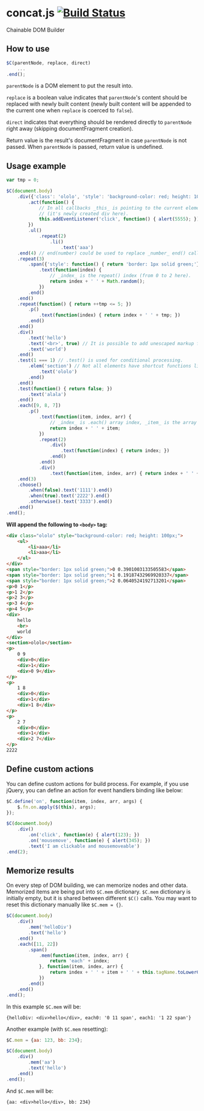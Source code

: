# concat.js [![Build Status](https://travis-ci.org/hoho/concat.js.svg?branch=master)](https://travis-ci.org/hoho/concat.js)

Chainable DOM Builder

## How to use

```js
$C(parentNode, replace, direct)
    ...
.end();
```

`parentNode` is a DOM element to put the result into.

`replace` is a boolean value indicates that `parentNode`'s content should be
replaced with newly built content (newly built content will be appended to the
current one when `replace` is coerced to `false`).

`direct` indicates that everything should be rendered directly to `parentNode`
right away (skipping documentFragment creation).

Return value is the result's documentFragment in case `parentNode` is not
passed. When `parentNode` is passed, return value is undefined.


## Usage example

```js
var tmp = 0;

$C(document.body)
    .div({'class': 'ololo', 'style': 'background-color: red; height: 100px;'})
        .act(function() {
            // In all callbacks _this_ is pointing to the current element
            // (it's newly created div here).
            this.addEventListener('click', function() { alert(5555); });
        })
        .ul()
            .repeat(2)
                .li()
                    .text('aaa')
    .end(4) // end(number) could be used to replace _number_ end() calls.
    .repeat(3)
        .span({'style': function() { return 'border: 1px solid green;'}})
            .text(function(index) {
                // _index_ is the repeat() index (from 0 to 2 here).
                return index + ' ' + Math.random();
            })
        .end()
    .end()
    .repeat(function() { return ++tmp <= 5; })
        .p()
            .text(function(index) { return index + ' ' + tmp; })
        .end()
    .end()
    .div()
        .text('hello')
        .text('<br>', true) // It is possible to add unescaped markup fragments.
        .text('world')
    .end()
    .test(1 === 1) // .test() is used for conditional processing.
        .elem('section') // Not all elements have shortcut functions like .div()
            .text('ololo')
        .end()
    .end()
    .test(function() { return false; })
        .text('alala')
    .end()
    .each([9, 8, 7])
        .p()
            .text(function(item, index, arr) {
                // _index_ is .each() array index, _item_ is the array element.
                return index + ' ' + item;
            })
            .repeat(2)
                .div()
                    .text(function(index) { return index; })
                .end()
            .end()
            .div()
                .text(function(item, index, arr) { return index + ' ' + item; })
    .end(3)
    .choose()
        .when(false).text('1111').end()
        .when(true).text('2222').end()
        .otherwise().text('3333').end()
    .end()
.end();
```

**Will append the following to `<body>` tag:**

```html
<div class="ololo" style="background-color: red; height: 100px;">
    <ul>
        <li>aaa</li>
        <li>aaa</li>
    </ul>
</div>
<span style="border: 1px solid green;">0 0.3901003133505583</span>
<span style="border: 1px solid green;">1 0.19187432969920337</span>
<span style="border: 1px solid green;">2 0.0640524192713201</span>
<p>0 1</p>
<p>1 2</p>
<p>2 3</p>
<p>3 4</p>
<p>4 5</p>
<div>
    hello
    <br>
    world
</div>
<section>ololo</section>
<p>
    0 9
    <div>0</div>
    <div>1</div>
    <div>0 9</div>
</p>
<p>
    1 8
    <div>0</div>
    <div>1</div>
    <div>1 8</div>
</p>
<p>
    2 7
    <div>0</div>
    <div>1</div>
    <div>2 7</div>
</p>
2222
```

## Define custom actions

You can define custom actions for build process. For example, if you use
jQuery, you can define an action for event handlers binding like below:

```js
$C.define('on', function(item, index, arr, args) {
    $.fn.on.apply($(this), args);
});

$C(document.body)
    .div()
        .on('click', function(e) { alert(123); })
        .on('mousemove', function(e) { alert(345); })
        .text('I am clickable and mousemoveable')
.end(2);
```

## Memorize results

On every step of DOM building, we can memorize nodes and other data. Memorized
items are being put into `$C.mem` dictionary. `$C.mem` dictionary is initially
empty, but it is shared between different `$C()` calls. You may want to reset
this dictionary manually like `$C.mem = {}`.

```js
$C(document.body)
    .div()
        .mem('helloDiv')
        .text('hello')
    .end()
    .each([11, 22])
        .span()
            .mem(function(item, index, arr) {
                return 'each' + index;
            }, function(item, index, arr) {
                return index + ' ' + item + ' ' + this.tagName.toLowerCase();
            })
        .end()
    .end()
.end();
```

In this example `$C.mem` will be:

    {helloDiv: <div>​hello​</div>​, each0: '0 11 span', each1: '1 22 span'}


Another example (with `$C.mem` resetting):

```js
$C.mem = {aa: 123, bb: 234};

$C(document.body)
    .div()
        .mem('aa')
        .text('hello')
    .end()
.end();
```

And `$C.mem` will be:

    {aa: <div>​hello​</div>​, bb: 234}
